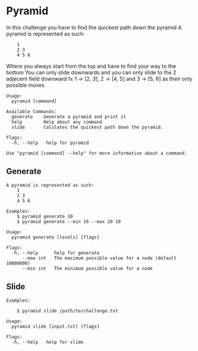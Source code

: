 # Pyramid

In this challenge you have to find the quickest path down the pyramid
A pyramid is represented as such:

```
	1
	2 3
	4 5 6
```

Where you always start from the top and have to find your way to the bottom
You can only slide downwards and you can only slide to the 2 adjecent field downward
fx 1 -> [2, 3], 2 -> [4, 5] and 3 -> [5, 6] as their only possible moves

```
Usage:
  pyramid [command]

Available Commands:
  generate    Generate a pyramid and print it
  help        Help about any command
  slide       Calulates the quickest path down the pyramid.

Flags:
  -h, --help   help for pyramid

Use "pyramid [command] --help" for more information about a command.
```

## Generate

```
A pyramid is represented as such:
	1
	2 3
	4 5 6

Examples:
	$ pyramid generate 10
	$ pyramid generate --min 10 --max 20 10

Usage:
  pyramid generate [levels] [flags]

Flags:
  -h, --help      help for generate
      --max int   The maximum possible value for a node (default 10000000)
      --min int   The minimum possible value for a node
```

## Slide

```
Examples:

	$ pyramid slide /path/to/challenge.txt

Usage:
  pyramid slide [input.txt] [flags]

Flags:
  -h, --help   help for slide
```